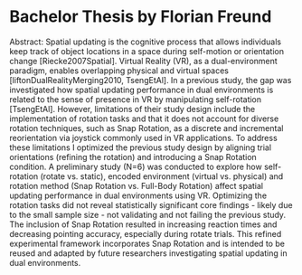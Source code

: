 # Bachelor Thesis by Florian Freund


Abstract:
Spatial updating is the cognitive process that allows individuals keep track of object locations in a space during self-motion or orientation change [Riecke2007Spatial].
Virtual Reality (VR), as a dual-environment paradigm, enables overlapping physical and virtual spaces [liftonDualRealityMerging2010, TsengEtAl].
In a previous study, the gap was investigated how spatial updating performance in dual environments is related to the sense of presence in VR by manipulating self-rotation [TsengEtAl]. 
However, limitations of their study design include the implementation of rotation tasks and that it does not account for diverse rotation techniques, such as Snap Rotation, as a discrete and incremental reorientation via joystick commonly used in VR applications.
To address these limitations I optimized the previous study design by aligning trial orientations (refining the rotation) and introducing a Snap Rotation condition. 
A preliminary study (N=6) was conducted to explore how self-rotation (rotate vs. static), encoded environment (virtual vs. physical) and rotation method (Snap Rotation vs. Full-Body Rotation) affect spatial updating performance in dual environments using VR.
Optimizing the rotation tasks did not reveal statistically significant core findings - likely due to the small sample size - not validating and not failing the previous study. 
The inclusion of Snap Rotation resulted in increasing reaction times and decreasing pointing accuracy, especially during rotate trials.
This refined experimental framework incorporates Snap Rotation and is intended to be reused and adapted by future researchers investigating spatial updating in dual environments. 

